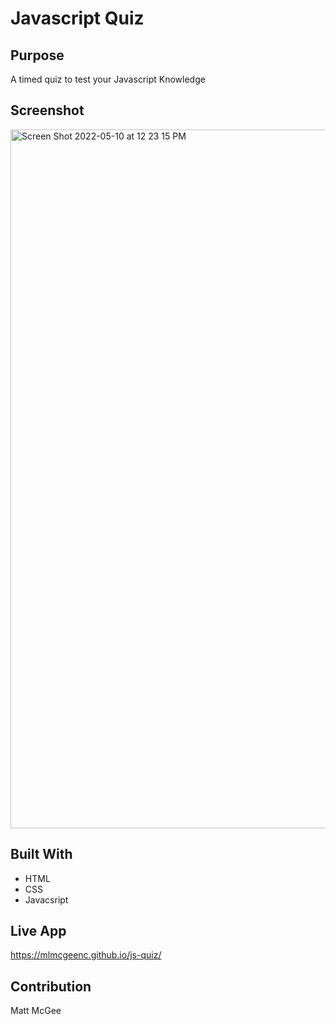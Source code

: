 # Javascript Quiz

## Purpose
A timed quiz to test your Javascript Knowledge

## Screenshot
<img width="1118" alt="Screen Shot 2022-05-10 at 12 23 15 PM" src="https://user-images.githubusercontent.com/51179862/167678978-65ee6c48-7e60-4d22-ac29-e96769bcca0f.png">

## Built With
* HTML
* CSS
* Javacsript

## Live App
https://mlmcgeenc.github.io/js-quiz/

## Contribution
Matt McGee
